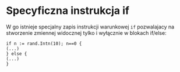 # Specyficzna instrukcja if

W go istnieje specjalny zapis instrukcji warunkowej `if` pozwalajacy na stworzenie zmiennej widocznej tylko i wyłącznie w blokach if/else:
```
if n := rand.Intn(10); n==0 {
(...)
} else {
(...)
}
```
